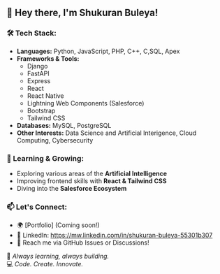 ## 👋 Hey there, I'm Shukuran Buleya!

### 🛠️ Tech Stack:
- **Languages:** Python, JavaScript, PHP, C++, C,SQL, Apex
- **Frameworks & Tools:**
  - Django
  - FastAPI
  - Express
  - React
  - React Native
  - Lightning Web Components (Salesforce)
  - Bootstrap
  - Tailwind CSS
- **Databases:** MySQL, PostgreSQL
- **Other Interests:** Data Science and Artificial Interigence, Cloud Computing, Cybersecurity

### 🌱 Learning & Growing:
- Exploring various areas of the **Artificial Intelligence**
- Improving frontend skills with **React & Tailwind CSS**
- Diving into the **Salesforce Ecosystem**

### 📫 Let's Connect:
- 🌍 [Portfolio] (Coming soon!)
- 💼 LinkedIn: https://mw.linkedin.com/in/shukuran-buleya-55301b307
- 📩 Reach me via GitHub Issues or Discussions!

🚀 *Always learning, always building.*  
💻 *Code. Create. Innovate.*
<!---
Shuk-Buleya/Shuk-Buleya is a ✨ special ✨ repository because its `README.md` (this file) appears on your GitHub profile.
You can click the Preview link to take a look at your changes.
--->
